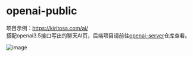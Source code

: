 # openai-public
项目示例：https://kiritosa.com/ai/    
搭配openai3.5接口写出的聊天AI页，后端项目请前往[openai-server](https://github.com/KiritoCheng/openai-server)仓库查看。

![image](https://user-images.githubusercontent.com/19926113/231107329-c43a1592-aef5-412d-a42b-2c49342b8921.png)
